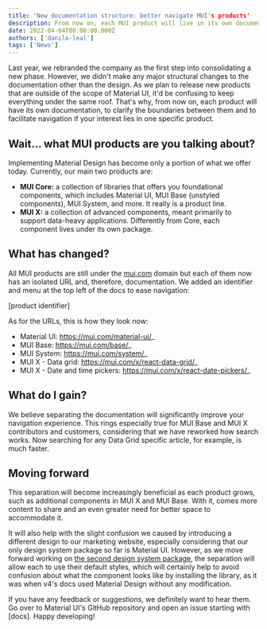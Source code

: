 ```yaml
---
title: 'New documentation structure: better navigate MUI's products'
description: From now on, each MUI product will live in its own documentation. Find out how that is better for you.
date: 2022-04-04T00:00:00.000Z
authors: ['danilo-leal']
tags: ['News']
---
```


Last year, we rebranded the company as the first step into consolidating a new phase.
However, we didn't make any major structural changes to the documentation other than the design.
As we plan to release new products that are outside of the scope of Material UI, it'd be confusing to keep everything under the same roof.
That's why, from now on, each product will have its own documentation, to clarify the boundaries between them and to facilitate navigation if your interest lies in one specific product.

## Wait... what MUI products are you talking about?

Implementing Material Design has become only a portion of what we offer today.
Currently, our main two products are:

- **MUI Core:** a collection of libraries that offers you foundational components, which includes Material UI, MUI Base (unstyled components), MUI System, and more. It really is a product line.
- **MUI X:** a collection of advanced components, meant primarily to support data-heavy applications. Differently from Core, each component lives under its own package.

## What has changed?

All MUI products are still under the [mui.com](http://mui.com) domain but each of them now has an isolated URL and, therefore, documentation.
We added an identifier and menu at the top left of the docs to ease navigation:

[product identifier]

As for the URLs, this is how they look now:

- Material UI: https://mui.com/material-ui/_
- MUI Base: https://mui.com/base/_
- MUI System: https://mui.com/system/_
- MUI X - Data grid: https://mui.com/x/react-data-grid/_
- MUI X - Date and time pickers: https://mui.com/x/react-date-pickers/_

## What do I gain?

We believe separating the documentation will significantly improve your navigation experience.
This rings especially true for MUI Base and MUI X contributors and customers, considering that we have reworked how search works.
Now searching for any Data Grid specific article, for example, is much faster.

## Moving forward

This separation will become increasingly beneficial as each product grows, such as additional components in MUI X and MUI Base.
With it, comes more content to share and an even greater need for better space to accommodate it.

It will also help with the slight confusion we caused by introducing a different design to our marketing website, especially considering that our only design system package so far is Material UI.
However, as we move forward working on [the second design system package](https://deploy-preview-31620--material-ui.netlify.app/experiments/), the separation will allow each to use their default styles, which will certainly help to avoid confusion about what the component looks like by installing the library, as it was when v4's docs used Material Design without any modification.

If you have any feedback or suggestions, we definitely want to hear them.
Go over to Material UI's GitHub repository and open an issue starting with [docs].
Happy developing!
